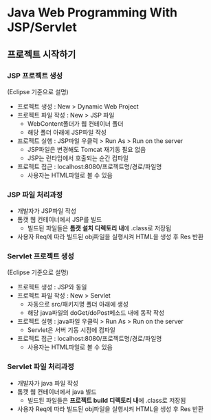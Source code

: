 # Java Web Programming With JSP/Servlet
## 프로젝트 시작하기
### JSP 프로젝트 생성
(Eclipse 기준으로 설명)  
- 프로젝트 생성 : New > Dynamic Web Project
- 프로젝트 파일 작성 : New > JSP 파일
    - WebContent폴더가 웹 컨테이너 폴더
    - 해당 폴더 아래에 JSP파일 작성
- 프로젝트 실행 : JSP파일 우클릭 > Run As > Run on the server
    - JSP파일은 변경해도 Tomcat 재기동 필요 없음
    - JSP는 런타임에서 호출되는 순간 컴파일
- 프로젝트 접근 : localhost:8080/프로젝트명/경로/파일명
    - 사용자는 HTML파일로 볼 수 있음

### JSP 파일 처리과정
- 개발자가 JSP파일 작성
- 톰캣 웹 컨테이너에서 JSP를 빌드
    - 빌드된 파일들은 **톰캣 설치 디렉토리 내**에 .class로 저장됨
- 사용자 Req에 따라 빌드된 obj파일을 실행시켜 HTML을 생성 후 Res 반환

### Servlet 프로젝트 생성
(Eclipse 기준으로 설명)  
- 프로젝트 생성 : JSP와 동일
- 프로젝트 파일 작성 : New > Servlet
    - 자동으로 src/패키지명 폴더 아래에 생성
    - 해당 java파일의 doGet/doPost메소드 내에 동작 작성
- 프로젝트 실행 : java파일 우클릭 > Run As > Run on the server
    - Servlet은 서버 기동 시점에 컴파일
- 프로젝트 접근 : localhost:8080/프로젝트명/경로/파일명
    - 사용자는 HTML파일로 볼 수 있음

### Servlet 파일 처리과정
- 개발자가 java 파일 작성
- 톰캣 웹 컨테이너에서 java 빌드
    - 빌드된 파일들은 **프로젝트 build 디렉토리 내**에 .class로 저장됨
- 사용자 Req에 따라 빌드된 obj파일을 실행시켜 HTML을 생성 후 Res 반환